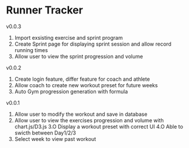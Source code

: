 # Runner Tracker
v0.0.3
1. Import exsisting exercise and sprint program
2. Create Sprint page for displaying sprint session and allow record running times
3. Allow user to view the sprint progression and volume

v0.0.2
1. Create login feature, differ feature for coach and athlete
2. Allow coach to create new workout preset for future weeks
3. Auto Gym progression generation with formula

v0.0.1
1. Allow user to modify the workout and save in database
2. Allow user to view the exercises progression and volume with chart.js/D3.js
3.O Display a workout preset with correct UI
4.O Able to swicth between Day1/2/3
5. Select week to view past workout
